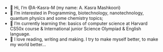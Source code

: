 - 👋 Hi, I’m @A-Kasra-M (my name: A. Kasra Mashkoori)
- 👀 I’m interested in Programming, biotechnology, nanotechnology, quantum physics and some chemistry topics;
- 🌱 I’m currently learning the: basics of computer science at Harvard CS50x course & International junior Science Olympiad & English language.
- 🤍 I love reading, writing and making. I try to make myself better, to make my world better...


<!---
A-Kasra-M/A-Kasra-M is a ✨ special ✨ repository because its `README.md` (this file) appears on your GitHub profile.
You can click the Preview link to take a look at your changes.
--->
